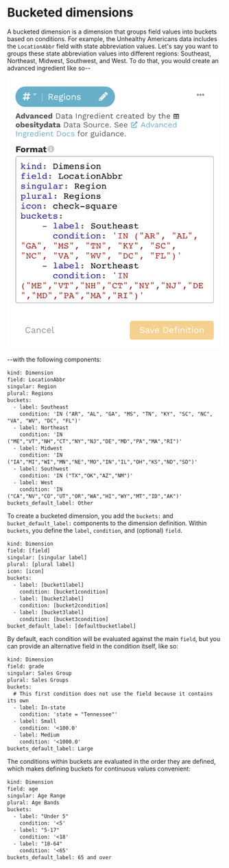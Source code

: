 # Bucketed dimensions

A bucketed dimension is a dimension that groups field values into buckets based on conditions. For example, the Unhealthy Americans data includes the `LocationAbbr` field with state abbreviation values. Let's say you want to groups these state abbreviation values into different regions: Southeast, Northeast, Midwest, Southwest, and West. To do that, you would create an advanced ingredient like so--

![Advanced ingredient: bucketed dimension](../../../.gitbook/assets/image%20%2839%29.png)

--with the following components:

```text
kind: Dimension
field: LocationAbbr
singular: Region
plural: Regions
buckets:
  - label: Southeast
    condition: 'IN ("AR", "AL", "GA", "MS", "TN", "KY", "SC", "NC", "VA", "WV", "DC", "FL")'
  - label: Northeast
    condition: 'IN ("ME","VT","NH","CT","NY","NJ","DE","MD","PA","MA","RI")'
  - label: Midwest
    condition: 'IN ("IA","MI","WI","MN","NE","MO","IN","IL","OH","KS","ND","SD")'
  - label: Southwest
    condition: 'IN ("TX","OK","AZ","NM")'
  - label: West
    condition: 'IN ("CA","NV","CO","UT","OR","WA","HI","WY","MT","ID","AK")'
buckets_default_label: Other
```

To create a bucketed dimension, you add the `buckets:` and `bucket_default_label:` components to the dimension definition. Within `buckets`, you define the `label`, `condition`, and \(optional\) `field`. 

```text
kind: Dimension
field: [field]
singular: [singular label]
plural: [plural label]
icon: [icon]
buckets:
  - label: [bucket1label]
    condition: [bucket1condition]
  - label: [bucket2label]
    condition: [bucket2condition]
  - label: [bucket3label]
    condition: [bucket3condition]
bucket_default_label: [defaultbucketlabel]
```

By default, each condition will be evaluated against the main `field`, but you can provide an alternative field in the condition itself, like so:

```text
kind: Dimension
field: grade
singular: Sales Group
plural: Sales Groups
buckets:
  # This first condition does not use the field because it contains its own
  - label: In-state
    condition: 'state = "Tennessee"'
  - label: Small
    condition: '<100.0'
  - label: Medium
    condition: '<1000.0'
buckets_default_label: Large
```

The conditions within buckets are evaluated in the order they are defined, which makes defining buckets for continuous values convenient:

```text
kind: Dimension
field: age
singular: Age Range
plural: Age Bands
buckets:
  - label: "Under 5"
    condition: '<5'
  - label: "5-17"
    condition: '<18'
  - label: "18-64"
    condition: '<65'
buckets_default_label: 65 and over
```


